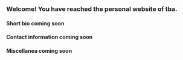 ### Welcome! You have reached the personal website of tba.

#### Short bio coming soon

#### Contact information coming soon

#### Miscellanea coming soon






